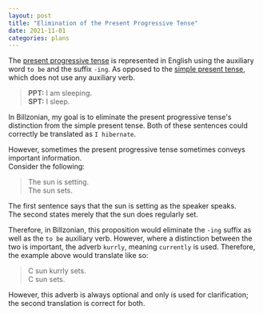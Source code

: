 ```yaml
---
layout: post
title: "Elimination of the Present Progressive Tense"
date: 2021-11-01
categories: plans
---
```


The [present progressive tense](https://en.wikipedia.org/wiki/Simple_present) is represented in English using the auxiliary
word `to be` and the suffix `-ing`. As opposed to the [simple present tense](https://en.wikipedia.org/wiki/Present_continuous),
which does not use any auxiliary verb.
> **PPT:** I am sleeping.  
  **SPT:** I sleep.

In Billzonian, my goal is to eliminate the present progressive tense's distinction from the simple present tense.
Both of these sentences could correctly be translated as `I hibernate`.

However, sometimes the present progressive tense sometimes conveys important information.  
Consider the following:
> The sun is setting.  
  The sun sets.

The first sentence says that the sun is setting as the speaker speaks.  
The second states merely that the sun does regularly set.

Therefore, in Billzonian, this proposition would eliminate the `-ing` suffix as well as the `to be` auxiliary verb.
However, where a distinction between the two is important, the adverb `kurrly`, meaning `currently` is used.
Therefore, the example above would translate like so:
> C sun kurrly sets.  
  C sun sets.

However, this adverb is always optional and only is used for clarification; the second translation is correct for both.